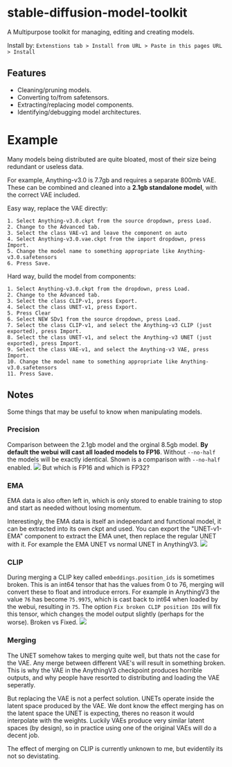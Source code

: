 # stable-diffusion-model-toolkit

A Multipurpose toolkit for managing, editing and creating models. 

Install by: `Extenstions tab > Install from URL > Paste in this pages URL > Install`

## Features
- Cleaning/pruning models.
- Converting to/from safetensors.
- Extracting/replacing model components.
- Identifying/debugging model architectures.

# Example
Many models being distributed are quite bloated, most of their size being redundant or useless data.

For example, Anything-v3.0 is 7.7gb and requires a separate 800mb VAE. These can be combined and cleaned into a **2.1gb standalone model**, with the correct VAE included.

Easy way, replace the VAE directly:
```
1. Select Anything-v3.0.ckpt from the source dropdown, press Load.
2. Change to the Advanced tab.
3. Select the class VAE-v1 and leave the component on auto
4. Select Anything-v3.0.vae.ckpt from the import dropdown, press Import.
5. Change the model name to something appropriate like Anything-v3.0.safetensors
6. Press Save.
```

Hard way, build the model from components:
```
1. Select Anything-v3.0.ckpt from the dropdown, press Load.
2. Change to the Advanced tab.
3. Select the class CLIP-v1, press Export.
4. Select the class UNET-v1, press Export.
5. Press Clear
6. Select NEW SDv1 from the source dropdown, press Load.
7. Select the class CLIP-v1, and select the Anything-v3 CLIP (just exported), press Import.
8. Select the class UNET-v1, and select the Anything-v3 UNET (just exported), press Import.
9. Select the class VAE-v1, and select the Anything-v3 VAE, press Import.
10. Change the model name to something appropriate like Anything-v3.0.safetensors
11. Press Save.
```

## Notes
Some things that may be useful to know when manipulating models.
### Precision
Comparison between the 2.1gb model and the orginal 8.5gb model.
**By default the webui will cast all loaded models to FP16**. Without `--no-half` the models will be exactly identical.
Shown is a comparison with `--no-half` enabled.
![](https://cdn.discordapp.com/attachments/973151736946622467/1060445743707603035/comparison.png)
But which is FP16 and which is FP32?

### EMA
EMA data is also often left in, which is only stored to enable training to stop and start as needed without losing momentum.

Interestingly, the EMA data is itself an independant and functional model, it can be extracted into its own ckpt and used. You can export the "UNET-v1-EMA" component to extract the EMA unet, then replace the regular UNET with it. For example the EMA UNET vs normal UNET in AnythingV3.
![](https://cdn.discordapp.com/attachments/973151736946622467/1060767681692827718/ema.png)

### CLIP
During merging a CLIP key called `embeddings.position_ids` is sometimes broken. This is an int64 tensor that has the values from 0 to 76, merging will convert these to float and introduce errors. For example in AnythingV3 the value `76` has become `75.9975`, which is cast back to int64 when loaded by the webui, resulting in `75`. The option `Fix broken CLIP position IDs` will fix this tensor, which changes the model output slightly (perhaps for the worse). Broken vs Fixed.
![](https://cdn.discordapp.com/attachments/973151736946622467/1060777823624765470/clip_fix.png)

### Merging
The UNET somehow takes to merging quite well, but thats not the case for the VAE. Any merge between different VAE's will result in something broken.
This is why the VAE in the AnythingV3 checkpoint produces horrible outputs, and why people have resorted to distributing and loading the VAE seperatly. 

But replacing the VAE is not a perfect solution. UNETs operate inside the latent space produced by the VAE. We dont know the effect merging has on the latent space the UNET is expecting, theres no reason it would interpolate with the weights. Luckily VAEs produce very similar latent spaces (by design), so in practice using one of the original VAEs will do a decent job.

The effect of merging on CLIP is currently unknown to me, but evidentily its not so devistating.
